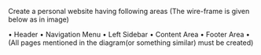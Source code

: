 Create a personal website having following areas (The wire-frame is given below as in image)

• Header
• Navigation Menu
• Left Sidebar
• Content Area
• Footer Area
• (All pages mentioned in the diagram(or something similar) must be created)

